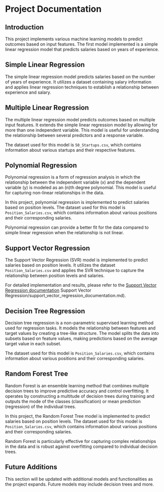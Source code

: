# Project Documentation

## Introduction
This project implements various machine learning models to predict outcomes based on input features. The first model implemented is a simple linear regression model that predicts salaries based on years of experience.

## Simple Linear Regression
The simple linear regression model predicts salaries based on the number of years of experience. It utilizes a dataset containing salary information and applies linear regression techniques to establish a relationship between experience and salary.

## Multiple Linear Regression
The multiple linear regression model predicts outcomes based on multiple input features. It extends the simple linear regression model by allowing for more than one independent variable. This model is useful for understanding the relationship between several predictors and a response variable.

The dataset used for this model is `50_Startups.csv`, which contains information about various startups and their respective features.

## Polynomial Regression
Polynomial regression is a form of regression analysis in which the relationship between the independent variable \(x\) and the dependent variable \(y\) is modeled as an \(n\)th degree polynomial. This model is useful for capturing non-linear relationships in the data.

In this project, polynomial regression is implemented to predict salaries based on position levels. The dataset used for this model is `Position_Salaries.csv`, which contains information about various positions and their corresponding salaries.

Polynomial regression can provide a better fit for the data compared to simple linear regression when the relationship is not linear.

## Support Vector Regression
The Support Vector Regression (SVR) model is implemented to predict salaries based on position levels. It utilizes the dataset `Position_Salaries.csv` and applies the SVR technique to capture the relationship between position levels and salaries.

For detailed implementation and results, please refer to the [Support Vector Regression documentation](04) Support Vector Regression/support_vector_regression_documentation.md).

## Decision Tree Regression
Decision tree regression is a non-parametric supervised learning method used for regression tasks. It models the relationship between features and target values by creating a tree-like structure. The model splits the data into subsets based on feature values, making predictions based on the average target value in each subset.

The dataset used for this model is `Position_Salaries.csv`, which contains information about various positions and their corresponding salaries.

## Random Forest Tree
Random Forest is an ensemble learning method that combines multiple decision trees to improve predictive accuracy and control overfitting. It operates by constructing a multitude of decision trees during training and outputs the mode of the classes (classification) or mean prediction (regression) of the individual trees.

In this project, the Random Forest Tree model is implemented to predict salaries based on position levels. The dataset used for this model is `Position_Salaries.csv`, which contains information about various positions and their corresponding salaries.

Random Forest is particularly effective for capturing complex relationships in the data and is robust against overfitting compared to individual decision trees.

## Future Additions
This section will be updated with additional models and functionalities as the project expands. Future models may include decision trees and more.
